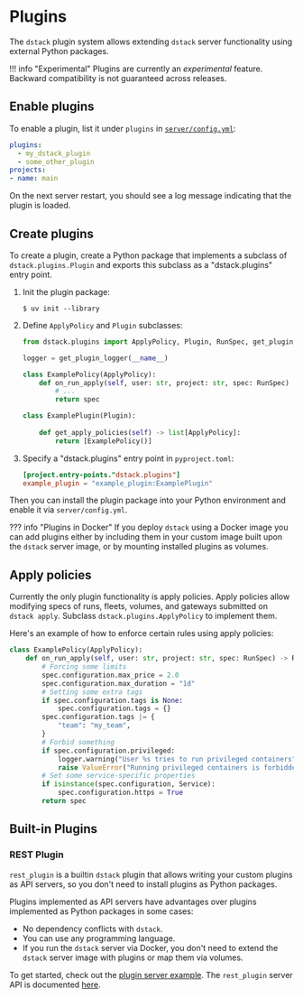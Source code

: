 # Plugins

The `dstack` plugin system allows extending `dstack` server functionality using external Python packages.

!!! info "Experimental"
    Plugins are currently an _experimental_ feature.
    Backward compatibility is not guaranteed across releases.

## Enable plugins

To enable a plugin, list it under `plugins` in [`server/config.yml`](../reference/server/config.yml.md):

<div editor-title="server/config.yml"> 

```yaml
plugins:
  - my_dstack_plugin
  - some_other_plugin
projects:
- name: main
```

</div>

On the next server restart, you should see a log message indicating that the plugin is loaded.

## Create plugins

To create a plugin, create a Python package that implements a subclass of
`dstack.plugins.Plugin` and exports this subclass as a "dstack.plugins" entry point.

1. Init the plugin package:

    <div class="termy">

    ```shell
    $ uv init --library
    ```

    </div>

2. Define `ApplyPolicy` and `Plugin` subclasses:

    <div editor-title="src/example_plugin/__init__.py"> 

    ```python
    from dstack.plugins import ApplyPolicy, Plugin, RunSpec, get_plugin_logger

    logger = get_plugin_logger(__name__)

    class ExamplePolicy(ApplyPolicy):
        def on_run_apply(self, user: str, project: str, spec: RunSpec) -> RunSpec:
            # ...
            return spec
    
    class ExamplePlugin(Plugin):
        
        def get_apply_policies(self) -> list[ApplyPolicy]:
            return [ExamplePolicy()]
    ```

    </div>

3. Specify a "dstack.plugins" entry point in `pyproject.toml`:

    <div editor-title="pyproject.toml"> 

    ```toml
    [project.entry-points."dstack.plugins"]
    example_plugin = "example_plugin:ExamplePlugin"
    ```

    </div>

Then you can install the plugin package into your Python environment and enable it via `server/config.yml`.

??? info "Plugins in Docker"
    If you deploy `dstack` using a Docker image you can add plugins either
    by including them in your custom image built upon the `dstack` server image,
    or by mounting installed plugins as volumes.

## Apply policies

Currently the only plugin functionality is apply policies.
Apply policies allow modifying specs of runs, fleets, volumes, and gateways submitted on `dstack apply`.
Subclass `dstack.plugins.ApplyPolicy` to implement them.

Here's an example of how to enforce certain rules using apply policies:

<div editor-title="src/example_plugin/__init__.py"> 

```python
class ExamplePolicy(ApplyPolicy):
    def on_run_apply(self, user: str, project: str, spec: RunSpec) -> RunSpec:
        # Forcing some limits
        spec.configuration.max_price = 2.0
        spec.configuration.max_duration = "1d"
        # Setting some extra tags
        if spec.configuration.tags is None:
            spec.configuration.tags = {}
        spec.configuration.tags |= {
            "team": "my_team",
        }
        # Forbid something
        if spec.configuration.privileged:
            logger.warning("User %s tries to run privileged containers", user)
            raise ValueError("Running privileged containers is forbidden")
        # Set some service-specific properties
        if isinstance(spec.configuration, Service):  
            spec.configuration.https = True
        return spec
```

</div>

## Built-in Plugins

### REST Plugin

`rest_plugin` is a builtin `dstack` plugin that allows writing your custom plugins as API servers, so you don't need to install plugins as Python packages.

Plugins implemented as API servers have advantages over plugins implemented as Python packages in some cases:

* No dependency conflicts with `dstack`.
* You can use any programming language.
* If you run the `dstack` server via Docker, you don't need to extend the `dstack` server image with plugins or map them via volumes.

To get started, check out the [plugin server example](https://github.com/dstackai/dstack/tree/master/examples/plugins/example_plugin_server). The `rest_plugin` server API is documented [here](../reference/plugins/rest_plugin/index.md).
